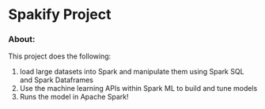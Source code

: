 # Spakify Project

### About:
This project does the following:
1. load large datasets into Spark and manipulate them using Spark SQL and Spark Dataframes
2. Use the machine learning APIs within Spark ML to build and tune models
3. Runs the model in Apache Spark!
